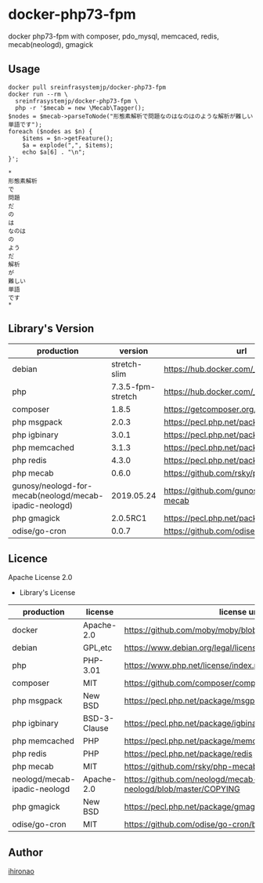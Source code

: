 # docker-php73-fpm
docker php73-fpm with composer, pdo_mysql, memcaced, redis, mecab(neologd), gmagick

## Usage

```
docker pull sreinfrasystemjp/docker-php73-fpm
docker run --rm \
  sreinfrasystemjp/docker-php73-fpm \
  php -r '$mecab = new \Mecab\Tagger();
$nodes = $mecab->parseToNode("形態素解析で問題なのはなのはのような解析が難しい単語です");
foreach ($nodes as $n) {
    $items = $n->getFeature();
    $a = explode(",", $items);
    echo $a[6] . "\n";
}';
```

```
*
形態素解析
で
問題
だ
の
は
なのは
の
よう
だ
解析
が
難しい
単語
です
*
```


## Library's Version

|production|version|url|note|
|---|---|---|---|
|debian|stretch-slim|https://hub.docker.com/_/debian/ |docker image|
|php|7.3.5-fpm-stretch|https://hub.docker.com/_/php/ |mbstring,pdo_mysql,zip|
|composer|1.8.5|https://getcomposer.org/ ||
|php msgpack|2.0.3|https://pecl.php.net/package/msgpack ||
|php igbinary|3.0.1|https://pecl.php.net/package/igbinary ||
|php memcached|3.1.3|https://pecl.php.net/package/memcached ||
|php redis|4.3.0|https://pecl.php.net/package/redis ||
|php mecab|0.6.0|https://github.com/rsky/php-mecab ||
|gunosy/neologd-for-mecab(neologd/mecab-ipadic-neologd)|2019.05.24|https://github.com/gunosy/neologd-for-mecab ||
|php gmagick|2.0.5RC1|https://pecl.php.net/package/gmagick ||
|odise/go-cron|0.0.7|https://github.com/odise/go-cron/ ||


## Licence

Apache License 2.0

* Library's License

|production|license|license url|note|
|---|---|---|---|
|docker|Apache-2.0|https://github.com/moby/moby/blob/master/LICENSE ||
|debian|GPL,etc|https://www.debian.org/legal/licenses/ ||
|php|PHP-3.01|https://www.php.net/license/index.php ||
|composer|MIT|https://github.com/composer/composer/blob/master/LICENSE ||
|php msgpack|New BSD|https://pecl.php.net/package/msgpack ||
|php igbinary|BSD-3-Clause|https://pecl.php.net/package/igbinary ||
|php memcached|PHP|https://pecl.php.net/package/memcached ||
|php redis|PHP|https://pecl.php.net/package/redis ||
|php mecab|MIT|https://github.com/rsky/php-mecab ||
|neologd/mecab-ipadic-neologd|Apache-2.0|https://github.com/neologd/mecab-ipadic-neologd/blob/master/COPYING ||
|php gmagick|New BSD|https://pecl.php.net/package/gmagick ||
|odise/go-cron|MIT|https://github.com/odise/go-cron/blob/master/LICENSE ||


## Author

[ihironao](https://github.com/ihironao)
